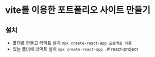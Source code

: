 # vite를 이용한 포트폴리오 사이트 만들기

## 설치
- 폴더를 만들고 리액트 설치 `npx create-react-app 프로젝트 이름`
- 있는 폴더에 리액트 설치 `npx create-react-app .`#   r e a c t - p r o j e c t  
 